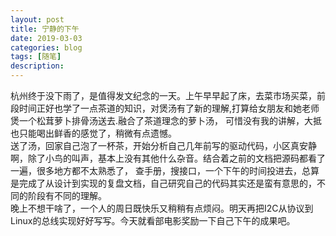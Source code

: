 ```yaml
---
layout: post
title: 宁静的下午
date: 2019-03-03
categories: blog
tags: [随笔]
description: 
---
```


杭州终于没下雨了，是值得发文纪念的一天。上午早早起了床，去菜市场买菜，前段时间正好也学了一点茶道的知识，对煲汤有了新的理解,打算给女朋友和她老师煲一个松茸萝卜排骨汤送去.融合了茶道理念的萝卜汤，
可惜没有我的讲解，大抵也只能喝出鲜香的感觉了，稍微有点遗憾。       
送了汤，回家自己泡了一杯茶，开始分析自己几年前写的驱动代码，小区真安静啊，除了小鸟的叫声，基本上没有其他什么杂音。结合着之前的文档把源码都看了一遍，很多地方都不太熟悉了，
查手册，搜接口，一个下午的时间投进去，总算是完成了从设计到实现的复盘文档，自己研究自己的代码其实还是蛮有意思的，不同的阶段有不同的理解。      
晚上不想干啥了，一个人的周日既快乐又稍稍有点烦闷。明天再把I2C从协议到Linux的总线实现好好写写。今天就看部电影奖励一下自己下午的成果吧。


